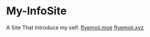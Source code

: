 # My-InfoSite
A Site That Introduce my self.
[flyemoji.moe](https://flyemoji.moe)
[flyemoji.xyz](https://flyemoji.xyz)
